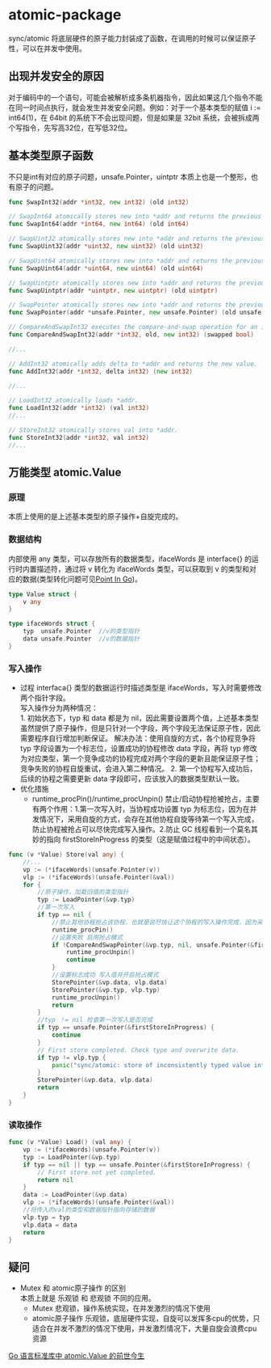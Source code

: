 # atomic-package
sync/atomic 将底层硬件的原子能力封装成了函数，在调用的时候可以保证原子性，可以在并发中使用。

## 出现并发安全的原因
对于编码中的一个语句，可能会被解析成多条机器指令，因此如果这几个指令不能在同一时间点执行，就会发生并发安全问题。例如：对于一个基本类型的赋值 i := int64(1)，在 64bit 的系统下不会出现问题，但是如果是 32bit 系统，会被拆成两个写指令，先写高32位，在写低32位。


## 基本类型原子函数
不只是int有对应的原子问题，unsafe.Pointer，uintptr 本质上也是一个整形，也有原子的问题。
```go
func SwapInt32(addr *int32, new int32) (old int32)

// SwapInt64 atomically stores new into *addr and returns the previous *addr value.
func SwapInt64(addr *int64, new int64) (old int64)

// SwapUint32 atomically stores new into *addr and returns the previous *addr value.
func SwapUint32(addr *uint32, new uint32) (old uint32)

// SwapUint64 atomically stores new into *addr and returns the previous *addr value.
func SwapUint64(addr *uint64, new uint64) (old uint64)

// SwapUintptr atomically stores new into *addr and returns the previous *addr value.
func SwapUintptr(addr *uintptr, new uintptr) (old uintptr)

// SwapPointer atomically stores new into *addr and returns the previous *addr value.
func SwapPointer(addr *unsafe.Pointer, new unsafe.Pointer) (old unsafe.Pointer)

// CompareAndSwapInt32 executes the compare-and-swap operation for an int32 value.
func CompareAndSwapInt32(addr *int32, old, new int32) (swapped bool)

//...

// AddInt32 atomically adds delta to *addr and returns the new value.
func AddInt32(addr *int32, delta int32) (new int32)

//...

// LoadInt32 atomically loads *addr.
func LoadInt32(addr *int32) (val int32)
//...

// StoreInt32 atomically stores val into *addr.
func StoreInt32(addr *int32, val int32)
//...
```

## 万能类型 atomic.Value
### 原理
本质上使用的是上述基本类型的原子操作+自旋完成的。

### 数据结构
内部使用 any 类型，可以存放所有的数据类型，ifaceWords 是 interface{} 的运行时内置描述符，通过将 v 转化为 ifaceWords 类型，可以获取到 v 的类型和对应的数据(类型转化问题可见[Point In Go](./Pointer%20In%20Go.md))。
```go
type Value struct {
	v any
}

type ifaceWords struct {
	typ  unsafe.Pointer  //v的类型指针
	data unsafe.Pointer  //v的数据指针
}
```

### 写入操作
* 过程
interfaca{} 类型的数据运行时描述类型是 ifaceWords，写入时需要修改两个指针字段。   
    写入操作分为两种情况：   
        1. 初始状态下，typ 和 data 都是为 nil，因此需要设置两个值，上述基本类型虽然提供了原子操作，但是只针对一个字段，两个字段无法保证原子性，因此需要程序自行增加判断保证。
        解决办法：使用自旋的方式，各个协程竞争将 typ 字段设置为一个标志位，设置成功的协程修改 data 字段，再将 typ 修改为对应类型，第一个竞争成功的协程完成对两个字段的更新且能保证原子性；竞争失败的协程自旋重试，会进入第二种情况。
        2. 第一个协程写入成功后，后续的协程之需要更新 data 字段即可，应该放入的数据类型默认一致。
* 优化措施   
    * runtime_procPin()/runtime_procUnpin() 禁止/启动协程抢被抢占，主要有两个作用：1.第一次写入时，当协程成功设置 typ 为标志位，因为在并发情况下，采用自旋的方式，会存在其他协程自旋等待第一个写入完成，防止协程被抢占可以尽快完成写入操作。2.防止 GC 线程看到一个莫名其妙的指向 firstStoreInProgress 的类型（这是赋值过程中的中间状态）。
```go
func (v *Value) Store(val any) {
    //...
	vp := (*ifaceWords)(unsafe.Pointer(v))
	vlp := (*ifaceWords)(unsafe.Pointer(&val))
	for {
        //原子操作，加载旧值的类型指针
		typ := LoadPointer(&vp.typ)
        //第一次写入
		if typ == nil {
			//禁止其他协程抢占该协程，也就是说尽快让这个协程的写入操作完成，因为采用的是自旋的模式，其他协程可能占用着cpu自旋等待这个操作的完成(协程在占用一定时间片后会被切换)
			runtime_procPin()
            //设置失败 启用抢占模式
			if !CompareAndSwapPointer(&vp.typ, nil, unsafe.Pointer(&firstStoreInProgress)) {
				runtime_procUnpin()
				continue
			}
			//设置标志成功 写入值并开启抢占模式
			StorePointer(&vp.data, vlp.data)
			StorePointer(&vp.typ, vlp.typ)
			runtime_procUnpin()
			return
		}
        //typ ！= nil 检查第一次写入是否完成
		if typ == unsafe.Pointer(&firstStoreInProgress) {
			continue
		}
		// First store completed. Check type and overwrite data.
		if typ != vlp.typ {
			panic("sync/atomic: store of inconsistently typed value into Value")
		}
		StorePointer(&vp.data, vlp.data)
		return
	}
}
```

### 读取操作
```go
func (v *Value) Load() (val any) {
	vp := (*ifaceWords)(unsafe.Pointer(v))
	typ := LoadPointer(&vp.typ)
	if typ == nil || typ == unsafe.Pointer(&firstStoreInProgress) {
		// First store not yet completed.
		return nil
	}
	data := LoadPointer(&vp.data)
	vlp := (*ifaceWords)(unsafe.Pointer(&val))
    //将传入的val的类型和数据指针指向存储的数据
	vlp.typ = typ
	vlp.data = data
	return
}
```
## 疑问
* Mutex 和 atomic原子操作 的区别  
本质上就是 乐观锁 和 悲观锁 不同的应用。  
    * Mutex 悲观锁，操作系统实现，在并发激烈的情况下使用
    * atomic原子操作 乐观锁，底层硬件实现，自旋可以发挥多cpu的优势，只适合在并发不激烈的情况下使用，并发激烈情况下，大量自旋会浪费cpu资源


[Go 语言标准库中 atomic.Value 的前世今生](https://blog.betacat.io/post/golang-atomic-value-exploration/)